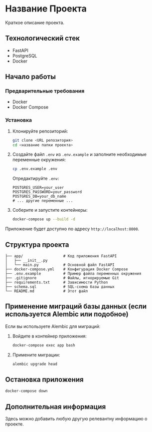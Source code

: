 # Название Проекта

Краткое описание проекта.

## Технологический стек

* FastAPI
* PostgreSQL
* Docker

## Начало работы

### Предварительные требования

* Docker
* Docker Compose

### Установка

1. Клонируйте репозиторий:
   ```bash
   git clone <URL репозитория>
   cd <название папки проекта>
   ```
2. Создайте файл `.env` из `.env.example` и заполните необходимые переменные окружения:
   ```bash
   cp .env.example .env
   ```
   Отредактируйте `.env`:
   ```env
   POSTGRES_USER=your_user
   POSTGRES_PASSWORD=your_password
   POSTGRES_DB=your_db_name
   # ... другие переменные ...
   ```
3. Соберите и запустите контейнеры:
   ```bash
   docker-compose up --build -d
   ```

Приложение будет доступно по адресу `http://localhost:8000`.

## Структура проекта

```
├── app/                  # Код приложения FastAPI
│   ├── __init__.py
│   └── main.py           # Основной файл FastAPI
├── docker-compose.yml    # Конфигурация Docker Compose
├── .env.example          # Пример файла переменных окружения
├── .gitignore            # Файлы, игнорируемые Git
├── requirements.txt      # Зависимости Python
├── schema.sql            # SQL-схема базы данных
└── README.md             # Этот файл
```

## Применение миграций базы данных (если используется Alembic или подобное)

Если вы используете Alembic для миграций:

1. Войдите в контейнер приложения:
   ```bash
   docker-compose exec app bash
   ```
2. Примените миграции:
   ```bash
   alembic upgrade head
   ```

## Остановка приложения

```bash
docker-compose down
```

## Дополнительная информация

Здесь можно добавить любую другую релевантну информацию о проекте.
